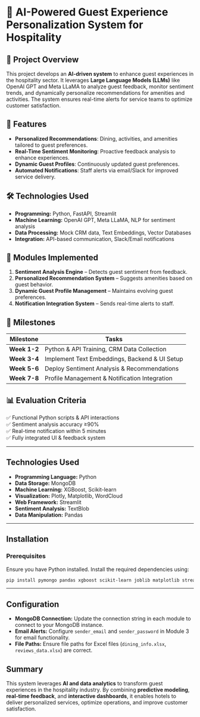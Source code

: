 # 🏨 AI-Powered Guest Experience Personalization System for Hospitality

## 📌 Project Overview
This project develops an **AI-driven system** to enhance guest experiences in the hospitality sector. It leverages **Large Language Models (LLMs)** like OpenAI GPT and Meta LLaMA to analyze guest feedback, monitor sentiment trends, and dynamically personalize recommendations for amenities and activities. The system ensures real-time alerts for service teams to optimize customer satisfaction.

## 🚀 Features
- **Personalized Recommendations**: Dining, activities, and amenities tailored to guest preferences.
- **Real-Time Sentiment Monitoring**: Proactive feedback analysis to enhance experiences.
- **Dynamic Guest Profiles**: Continuously updated guest preferences.
- **Automated Notifications**: Staff alerts via email/Slack for improved service delivery.

## 🛠️ Technologies Used
- **Programming:** Python, FastAPI, Streamlit
- **Machine Learning:** OpenAI GPT, Meta LLaMA, NLP for sentiment analysis
- **Data Processing:** Mock CRM data, Text Embeddings, Vector Databases
- **Integration:** API-based communication, Slack/Email notifications

## 📌 Modules Implemented
1. **Sentiment Analysis Engine** – Detects guest sentiment from feedback.
2. **Personalized Recommendation System** – Suggests amenities based on guest behavior.
3. **Dynamic Guest Profile Management** – Maintains evolving guest preferences.
4. **Notification Integration System** – Sends real-time alerts to staff.

## 📅 Milestones
| Milestone | Tasks |
|-----------|-------------------------------------------|
| **Week 1-2** | Python & API Training, CRM Data Collection |
| **Week 3-4** | Implement Text Embeddings, Backend & UI Setup |
| **Week 5-6** | Deploy Sentiment Analysis & Recommendations |
| **Week 7-8** | Profile Management & Notification Integration |

## 📊 Evaluation Criteria
✅ Functional Python scripts & API interactions  
✅ Sentiment analysis accuracy ≥90%  
✅ Real-time notification within 5 minutes  
✅ Fully integrated UI & feedback system  


---

## Technologies Used
- **Programming Language:** Python
- **Data Storage:** MongoDB
- **Machine Learning:** XGBoost, Scikit-learn
- **Visualization:** Plotly, Matplotlib, WordCloud
- **Web Framework:** Streamlit
- **Sentiment Analysis:** TextBlob
- **Data Manipulation:** Pandas

---

## Installation
### Prerequisites
Ensure you have Python installed. Install the required dependencies using:
```bash
pip install pymongo pandas xgboost scikit-learn joblib matplotlib streamlit openpyxl textblob plotly wordcloud
```

---


## Configuration
- **MongoDB Connection:** Update the connection string in each module to connect to your MongoDB instance.
- **Email Alerts:** Configure `sender_email` and `sender_password` in Module 3 for email functionality.
- **File Paths:** Ensure file paths for Excel files (`dining_info.xlsx`, `reviews_data.xlsx`) are correct.



## Summary
This system leverages **AI and data analytics** to transform guest experiences in the hospitality industry. By combining **predictive modeling**, **real-time feedback**, and **interactive dashboards**, it enables hotels to deliver personalized services, optimize operations, and improve customer satisfaction.
